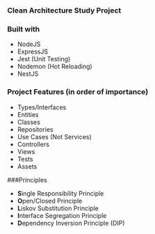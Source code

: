 ### Clean Architecture Study Project
 
### Built with
- NodeJS
- ExpressJS
- Jest (Unit Testing)
- Nodemon (Hot Reloading)
- NestJS

### Project Features (in order of importance)
 - Types/Interfaces
 - Entities
 - Classes
 - Repositories
 - Use Cases (Not Services)
 - Controllers
 - Views
 - Tests
 - Assets

###Principles
- <b>S</b>ingle Responsibility Principle
- <b>O</b>pen/Closed Principle
- <b>L</b>iskov Substitution Principle
- <b>I</b>nterface Segregation Principle
- <b>D</b>ependency Inversion Principle (DIP)

